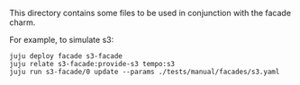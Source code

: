 This directory contains some files to be used in conjunction with the facade charm.

For example, to simulate s3:

```
juju deploy facade s3-facade
juju relate s3-facade:provide-s3 tempo:s3
juju run s3-facade/0 update --params ./tests/manual/facades/s3.yaml
```

